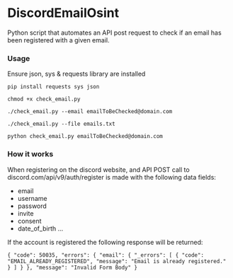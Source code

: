 # DiscordEmailOsint
Python script that automates an API post request to check if an email has been registered with a given email.


### Usage

Ensure json, sys & requests library are installed

`pip install requests sys json`

`chmod +x check_email.py`

`./check_email.py --email emailToBeChecked@domain.com`

`./check_email.py --file emails.txt` 


`python check_email.py emailToBeChecked@domain.com`

### How it works

When registering on the discord website, and API POST call to discord.com/api/v9/auth/register is made with the following data fields:

- email
- username
- password
- invite
- consent
- date_of_birth
...

If the account is registered the following response will be returned:

`{
	"code": 50035,
	"errors": {
		"email": {
			"_errors": [
				{
					"code": "EMAIL_ALREADY_REGISTERED",
					"message": "Email is already registered."
				}
			]
		}
	},
	"message": "Invalid Form Body"
}`






